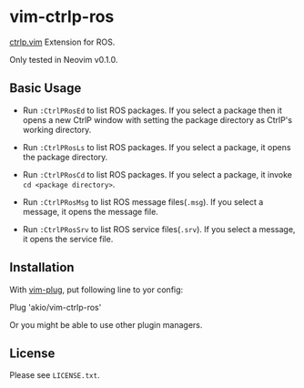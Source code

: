 vim-ctrlp-ros
================================
[ctrlp.vim](https://github.com/ctrlpvim/ctrlp.vim) Extension for ROS.

Only tested in Neovim v0.1.0.

Basic Usage
--------------------------------

- Run `:CtrlPRosEd` to list ROS packages.
  If you select a package then it opens a new CtrlP window
  with setting the package directory as CtrlP's working directory.

- Run `:CtrlPRosLs` to list ROS packages.
  If you select a package, it opens the package directory.

- Run `:CtrlPRosCd` to list ROS packages.
  If you select a package, it invoke `cd <package directory>`.

- Run `:CtrlPRosMsg` to list ROS message files(`.msg`).
  If you select a message, it opens the message file.

- Run `:CtrlPRosSrv` to list ROS service files(`.srv`).
  If you select a message, it opens the service file.


Installation
--------------------------------
With [vim-plug](//github.com/junegunn/vim-plug), put following line to yor config:

  Plug 'akio/vim-ctrlp-ros'

Or you might be able to use other plugin managers.

License
---------------------------------
Please see `LICENSE.txt`.
